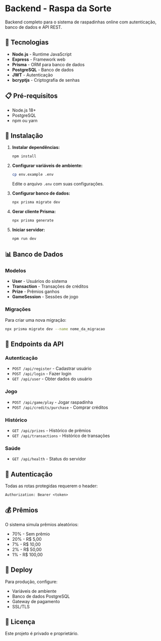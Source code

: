 # Backend - Raspa da Sorte

Backend completo para o sistema de raspadinhas online com autenticação, banco de dados e API REST.

## 🚀 Tecnologias

- **Node.js** - Runtime JavaScript
- **Express** - Framework web
- **Prisma** - ORM para banco de dados
- **PostgreSQL** - Banco de dados
- **JWT** - Autenticação
- **bcryptjs** - Criptografia de senhas

## 📋 Pré-requisitos

- Node.js 18+
- PostgreSQL
- npm ou yarn

## 🔧 Instalação

1. **Instalar dependências:**
   ```bash
   npm install
   ```

2. **Configurar variáveis de ambiente:**
   ```bash
   cp env.example .env
   ```
   Edite o arquivo `.env` com suas configurações.

3. **Configurar banco de dados:**
   ```bash
   npx prisma migrate dev
   ```

4. **Gerar cliente Prisma:**
   ```bash
   npx prisma generate
   ```

5. **Iniciar servidor:**
   ```bash
   npm run dev
   ```

## 📊 Banco de Dados

### Modelos

- **User** - Usuários do sistema
- **Transaction** - Transações de créditos
- **Prize** - Prêmios ganhos
- **GameSession** - Sessões de jogo

### Migrações

Para criar uma nova migração:
```bash
npx prisma migrate dev --name nome_da_migracao
```

## 🔌 Endpoints da API

### Autenticação

- `POST /api/register` - Cadastrar usuário
- `POST /api/login` - Fazer login
- `GET /api/user` - Obter dados do usuário

### Jogo

- `POST /api/game/play` - Jogar raspadinha
- `POST /api/credits/purchase` - Comprar créditos

### Histórico

- `GET /api/prizes` - Histórico de prêmios
- `GET /api/transactions` - Histórico de transações

### Saúde

- `GET /api/health` - Status do servidor

## 🔐 Autenticação

Todas as rotas protegidas requerem o header:
```
Authorization: Bearer <token>
```

## 💰 Prêmios

O sistema simula prêmios aleatórios:
- 70% - Sem prêmio
- 20% - R$ 5,00
- 7% - R$ 10,00
- 2% - R$ 50,00
- 1% - R$ 100,00

## 🚀 Deploy

Para produção, configure:
- Variáveis de ambiente
- Banco de dados PostgreSQL
- Gateway de pagamento
- SSL/TLS

## 📝 Licença

Este projeto é privado e proprietário. 